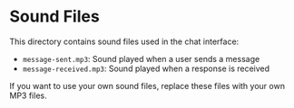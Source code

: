 # Sound Files

This directory contains sound files used in the chat interface:

- `message-sent.mp3`: Sound played when a user sends a message
- `message-received.mp3`: Sound played when a response is received

If you want to use your own sound files, replace these files with your own MP3 files.
